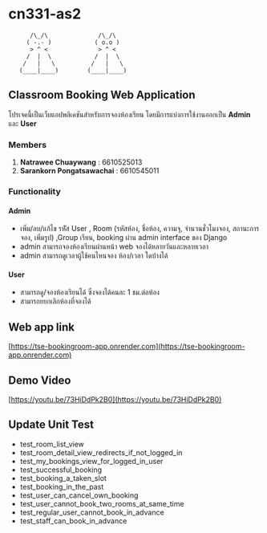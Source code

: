 # cn331-as2

```
      /\_/\              /\_/\         
     ( -.- )            ( o.o )        
      > ^ <              > ^ <
     /  |  \            /  |  \
    /   |   \          /   |   \
   (____|____)        (____|____)
```

## Classroom Booking Web Application

โปรเจคนี้เป็นเว็บแอปพลิเคชันสำหรับการจองห้องเรียน โดยมีการแบ่งการใช้งานออกเป็น **Admin** และ **User**

### Members
1. **Natrawee Chuaywang** : 6610525013  
2. **Sarankorn Pongatsawachai** : 6610545011  


### Functionality

#### Admin
- เพิ่ม/ลบ/แก้ไข รหััส User , Room (รหัสห้อง, ชื่อห้อง, ความจุ, จำนวนชั่วโมงจอง, สถานะการจอง, เพิ่มรูป) ,Group เรียน, booking ผ่าน admin interface ของ Django
- admin สามารถจองห้องเรียนผ่านหน้า web จองได้หลายวันและหลายเวลา
- admin สามารถดูเวลาผู้ใช้คนไหนจอง ห้อง/เวลา ใดบ้างได้

#### User
- สามารถดู/จองห้องเรียนได้ ซึ่งจองได้คนละ 1 ชม.ต่อห้อง 
- สามารถยยกเลิกห้องที่จองได้

## Web app link
[https://tse-bookingroom-app.onrender.com](https://tse-bookingroom-app.onrender.com)

## Demo Video
[https://youtu.be/73HiDdPk2B0](https://youtu.be/73HiDdPk2B0)

## Update Unit Test
- test_room_list_view
- test_room_detail_view_redirects_if_not_logged_in
- test_my_bookings_view_for_logged_in_user
- test_successful_booking
- test_booking_a_taken_slot
- test_booking_in_the_past
- test_user_can_cancel_own_booking
- test_user_cannot_book_two_rooms_at_same_time
- test_regular_user_cannot_book_in_advance
- test_staff_can_book_in_advance
